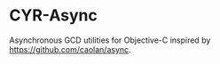 CYR-Async
=========

Asynchronous GCD utilities for Objective-C inspired by https://github.com/caolan/async.
